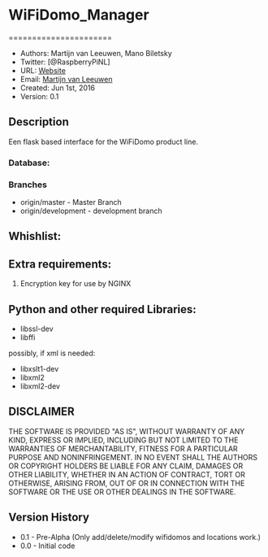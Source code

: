 # WiFiDomo_Manager
======================
- Authors: Martijn van Leeuwen, Mano Biletsky
- Twitter: [@RaspberryPiNL]
- URL: [Website](http://www.voc-electronics.com)
- Email: [Martijn van Leeuwen](mailto:info@voc-electronics.com)
- Created: Jun 1st, 2016
- Version: 0.1

## Description
Een flask based interface for the WiFiDomo product line.


### Database:

### Branches
* origin/master - Master Branch
* origin/development - development branch

## Whishlist:

## Extra requirements:
1) Encryption key for use by NGINX


## Python and other required Libraries:
* libssl-dev
* libffi

possibly, if xml is needed:<br>
* libxslt1-dev
* libxml2
* libxml2-dev

## DISCLAIMER

THE SOFTWARE IS PROVIDED "AS IS", WITHOUT WARRANTY OF ANY KIND, EXPRESS OR
IMPLIED, INCLUDING BUT NOT LIMITED TO THE WARRANTIES OF MERCHANTABILITY,
FITNESS FOR A PARTICULAR PURPOSE AND NONINFRINGEMENT. IN NO EVENT SHALL THE
AUTHORS OR COPYRIGHT HOLDERS BE LIABLE FOR ANY CLAIM, DAMAGES OR OTHER
LIABILITY, WHETHER IN AN ACTION OF CONTRACT, TORT OR OTHERWISE, ARISING FROM,
OUT OF OR IN CONNECTION WITH THE SOFTWARE OR THE USE OR OTHER DEALINGS IN
THE SOFTWARE.

## Version History
* 0.1 - Pre-Alpha (Only add/delete/modify wifidomos and locations work.)
* 0.0 - Initial code

